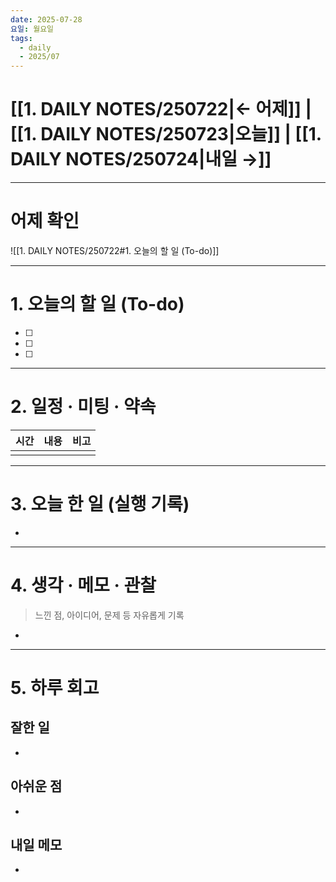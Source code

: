 ```yaml
---
date: 2025-07-28
요일: 월요일
tags:
  - daily
  - 2025/07
---
```

# [[1. DAILY NOTES/250722|← 어제]] | [[1. DAILY NOTES/250723|오늘]] | [[1. DAILY NOTES/250724|내일 →]]

---

# 어제 확인

![[1. DAILY NOTES/250722#1. 오늘의 할 일 (To-do)]]

---


# 1.  오늘의 할 일 (To-do)
- [ ]  
- [ ]  
- [ ]  

---

# 2. 일정 · 미팅 · 약속

| 시간  | 내용  | 비고  |
| --- | --- | --- |
|     |     |     |

---

# 3. 오늘 한 일 (실행 기록)

- 

---

# 4. 생각 · 메모 · 관찰
> 느낀 점, 아이디어, 문제 등 자유롭게 기록  

- 

---

# 5. 하루 회고

## 잘한 일
- 

## 아쉬운 점  
- 

## 내일 메모  
- 
